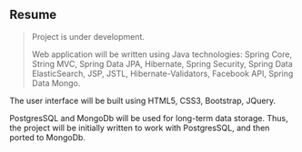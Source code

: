 ## Resume

>Project is under development.
>
>Web application will be written using Java technologies: Spring Core, String MVC, Spring Data JPA, Hibernate, Spring Security, Spring Data ElasticSearch, JSP, JSTL, Hibernate-Validators, Facebook API, Spring Data Mongo.

The user interface will be built using HTML5, CSS3, Bootstrap, JQuery.

PostgresSQL and MongoDb will be used for long-term data storage. Thus, the project will be initially written to work with PostgresSQL, and then ported to MongoDb.
